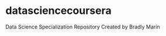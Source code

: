 datasciencecoursera
===================

Data Science Specialization Repository
Created by Bradly Marín

